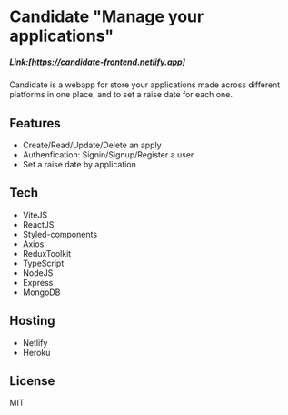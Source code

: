 # Candidate "Manage your applications"

##### Link:[https://candidate-frontend.netlify.app]

Candidate is a webapp for store your applications made across different platforms in one place,
and to set a raise date for each one.

## Features

- Create/Read/Update/Delete an apply
- Authenfication: Signin/Signup/Register a user
- Set a raise date by application

## Tech

- ViteJS
- ReactJS
- Styled-components
- Axios
- ReduxToolkit
- TypeScript
- NodeJS
- Express
- MongoDB

## Hosting

- Netlify
- Heroku

## License

MIT

